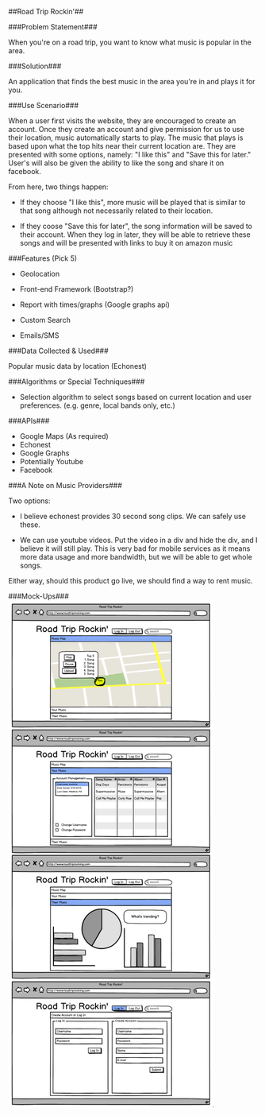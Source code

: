 [mockup]: readme_images/mock_ups.png

##Road Trip Rockin'##

###Problem Statement###

When you're on a road trip, you want to know what music is popular in the 
area.

###Solution###

An application that finds the best music in the area you're in and plays it
 for you.

###Use Scenario###

When a user first visits the website, they are encouraged to create an 
account. Once they create an account and give permission for us to use
their location, music automatically starts to play. The music that plays
is based upon what the top hits near their current location are. They are
presented with some options, namely: "I like this" and "Save this for
later." User's will also be given the ability to like the song and share
it on facebook. 

From here, two things happen:
* If they choose "I like this", more music will be played that is similar
to that song although not necessarily related to their location.

* If they coose "Save this for later", the song information will be saved
to their account. When they log in later, they will be able to retrieve 
these songs and will be presented with links to buy it on amazon music

###Features (Pick 5)

* Geolocation

* Front-end Framework (Bootstrap?)

* Report with times/graphs (Google graphs api)

* Custom Search

* Emails/SMS

###Data Collected & Used###

Popular music data by location (Echonest)

###Algorithms or Special Techniques###

* Selection algorithm to select songs based on current location and user
preferences. (e.g. genre, local bands only, etc.)

###APIs###
* Google Maps (As required)
* Echonest
* Google Graphs
* Potentially Youtube
* Facebook

###A Note on Music Providers###

Two options:


* I believe echonest provides 30 second song clips. We can safely use these.

* We can use youtube videos. Put the video in a div and hide the div, and I
  believe it will still play. This is very bad for mobile services as it
  means more data usage and more bandwidth, but we will be able to get whole
  songs.

Either way, should this product go live, we should find a way to rent music.


###Mock-Ups###
![Computer Generated Mock-Ups][mockup]
